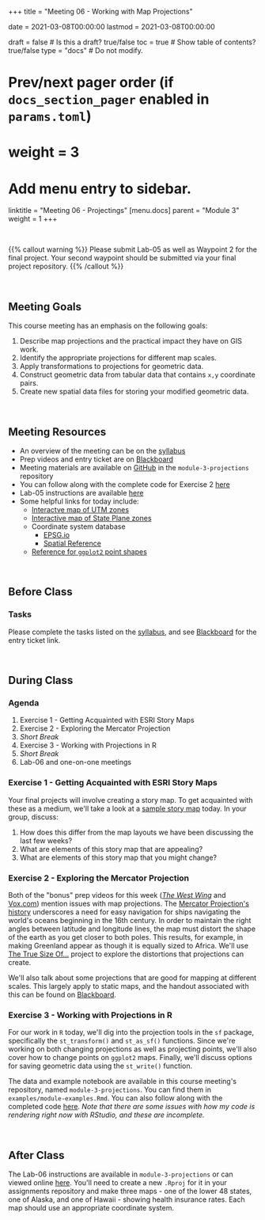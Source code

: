 +++
  title = "Meeting 06 - Working with Map Projections"
  
  date = 2021-03-08T00:00:00
  lastmod = 2021-03-08T00:00:00
  
  draft = false  # Is this a draft? true/false
  toc = true  # Show table of contents? true/false
  type = "docs"  # Do not modify.
  
  # Prev/next pager order (if `docs_section_pager` enabled in `params.toml`)
  # weight = 3
  
  # Add menu entry to sidebar.
  linktitle = "Meeting 06 - Projectings"
  [menu.docs]
  parent = "Module 3"
  weight = 1
+++

<br> 

{{% callout warning %}}
Please submit Lab-05 as well as Waypoint 2 for the final project. Your second waypoint should be submitted via your final project repository.
{{% /callout %}}

<br>

## Meeting Goals
This course meeting has an emphasis on the following goals:

  1. Describe map projections and the practical impact they have on GIS work.
  2. Identify the appropriate projections for different map scales.
  3. Apply transformations to projections for geometric data.
  4. Construct geometric data from tabular data that contains `x,y` coordinate pairs.
  5. Create new spatial data files for storing your modified geometric data.
  
<br>

## Meeting Resources

  * An overview of the meeting can be on the [syllabus](https://slu-soc5650.github.io/syllabus/module-3-geoprocessing.html)
  * Prep videos and entry ticket are on [Blackboard](https://blackboard.slu.edu/)
  * Meeting materials are available on [GitHub](https://github.com/slu-soc5650/module-3-projections) in the `module-3-projections` repository
  * You can follow along with the complete code for Exercise 2 [here](https://slu-soc5650.github.io/module-3-projections/index.nb.html)
  * Lab-05 instructions are available [here](https://github.com/slu-soc5650/module-3-projections/blob/master/assignments/lab-06.pdf)
  * Some helpful links for today include:
      * [Interactve map of UTM zones](https://mangomap.com/robertyoung/maps/69585/what-utm-zone-am-i-in-#)
      * [Interactive map of State Plane zones](https://hub.arcgis.com/datasets/23178a639bdc4d658816b3ea8ee6c3ae_0)
      * Coordinate system database
          * [EPSG.io](https://epsg.io)
          * [Spatial Reference](https://spatialreference.org)
      * [Reference for `ggplot2` point shapes](http://www.sthda.com/english/wiki/ggplot2-point-shapes)

<br>

## Before Class
### Tasks
Please complete the tasks listed on the [syllabus](https://slu-soc5650.github.io/syllabus/module-3-geoprocessing.html), and see [Blackboard](https://blackboard.slu.edu) for the entry ticket link.

<br>

## During Class
### Agenda

  1. Exercise 1 - Getting Acquainted with ESRI Story Maps
  2. Exercise 2 - Exploring the Mercator Projection
  3. *Short Break*
  4. Exercise 3 - Working with Projections in R
  5. *Short Break*
  4. Lab-06 and one-on-one meetings
  
### Exercise 1 - Getting Acquainted with ESRI Story Maps
Your final projects will involve creating a story map. To get acquainted with these as a medium, we'll take a look at a [sample story map](https://storymaps.arcgis.com/stories/da0df1524c704b488d79bb3e656addb3?_lrsc=3a74f8ba-3735-4900-9084-134c8d7823c8) today. In your group, discuss:

  1. How does this differ from the map layouts we have been discussing the last few weeks?
  2. What are elements of this story map that are appealing?
  3. What are elements of this story map that you might change?

### Exercise 2 - Exploring the Mercator Projection
Both of the "bonus" prep videos for this week ([*The West Wing*](https://www.youtube.com/watch?v=vVX-PrBRtTY&t) and [Vox.com](https://www.youtube.com/watch?v=kIID5FDi2JQ)) mention issues with map projections. The [Mercator Projection's history](https://www.gislounge.com/look-mercator-projection/) underscores a need for easy navigation for ships navigating the world's oceans beginning in the 16th century. In order to maintain the right angles between latitude and longitude lines, the map must distort the shape of the earth as you get closer to both poles. This results, for example, in making Greenland appear as though it is equally sized to Africa. We'll use [The True Size Of...](https://thetruesize.com/) project to explore the distortions that projections can create.

We'll also talk about some projections that are good for mapping at different scales. This largely apply to static maps, and the handout associated with this can be found on [Blackboard](https://blackboard.slu.edu/).

### Exercise 3 - Working with Projections in R
For our work in `R` today, we'll dig into the projection tools in the `sf` package, specifically the `st_transform()` and `st_as_sf()` functions. Since we're working on both changing projections as well as projecting points, we'll also cover how to change points on `ggplot2` maps. Finally, we'll discuss options for saving geometric data using the `st_write()` function.

The data and example notebook are available in this course meeting's repository, named `module-3-projections`. You can find them in `examples/module-examples.Rmd`. You can also follow along with the completed code [here](https://slu-soc5650.github.io/module-3-projections/index.nb.html). *Note that there are some issues with how my code is rendering right now with RStudio, and these are incomplete.*

<br>

## After Class
The Lab-06 instructions are available in `module-3-projections` or can viewed online [here](https://github.com/slu-soc5650/module-3-projections/blob/master/assignments/lab-06.pdf). You'll need to create a new `.Rproj` for it in your assignments repository and make three maps - one of the lower 48 states, one of Alaska, and one of Hawaii - showing health insurance rates. Each map should use an appropriate coordinate system.
      